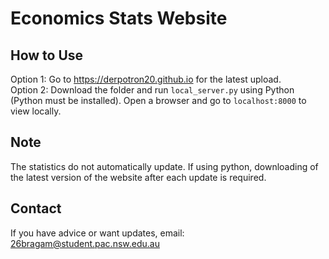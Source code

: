 # Economics Stats Website

## How to Use
Option 1: Go to https://derpotron20.github.io for the latest upload.  
Option 2: Download the folder and run `local_server.py` using Python (Python must be installed). Open a browser and go to `localhost:8000` to view locally.

## Note
The statistics do not automatically update. If using python, downloading of the latest version of the website after each update is required.

## Contact
If you have advice or want updates, email: 26bragam@student.pac.nsw.edu.au
